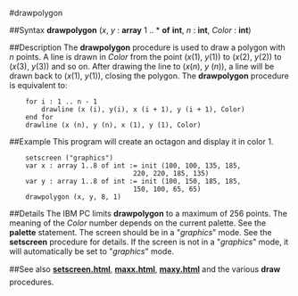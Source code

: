 
#drawpolygon

##Syntax
**drawpolygon** (_x_, _y_  : **array** 1 .. * **of** **int**, _n_ : **int**, _Color_ : **int**)



##Description
The **drawpolygon** procedure is used to draw a polygon with _n_ points. A line is drawn in _Color_ from the point (_x_(1), _y_(1)) to (_x_(2), _y_(2)) to (_x_(3), _y_(3)) and so on. After drawing the line to (_x_(_n_), _y_ (_n_)), a line will be drawn back to (_x_(1), _y_(1)), closing the polygon. The **drawpolygon** procedure is equivalent to:


        for i : 1 .. n - 1
            drawline (x (i), y(i), x (i + 1), y (i + 1), Color)
        end for
        drawline (x (n), y (n), x (1), y (1), Color)
##Example
This program will create an octagon and display it in color 1.


        setscreen ("graphics")
        var x : array 1..8 of int := init (100, 100, 135, 185, 
                                   220, 220, 185, 135)
        var y : array 1..8 of int := init (100, 150, 185, 185,
                                   150, 100, 65, 65)
        drawpolygon (x, y, 8, 1)
##Details
The IBM PC limits **drawpolygon** to a maximum of 256 points.
The meaning of the _Color_ number depends on the current palette. See the **palette** statement.
The screen should be in a "_graphics_" mode. See the **setscreen** procedure for details. If the screen is not in a "_graphics_" mode, it will automatically be set to "_graphics_" mode.



##See also
**[setscreen.html](setscreen)**, **[maxx.html](maxx)**, **[maxy.html](maxy)** and the various **draw&#133;** procedures. 


